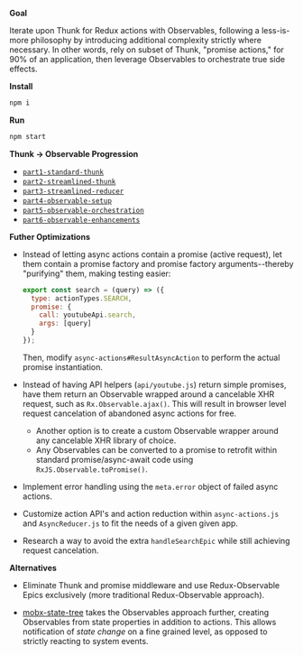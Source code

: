 **Goal**

Iterate upon Thunk for Redux actions with Observables, following a less-is-more philosophy by introducing additional complexity strictly where necessary. In other words, rely on subset of Thunk, "promise actions," for 90% of an application, then leverage Observables to orchestrate true side effects.

**Install**

```bash
npm i
```

**Run**

```bash
npm start
```

**Thunk -> Observable Progression**

* [`part1-standard-thunk`](https://github.com/ianmstew/thunk-observable/tree/part1-standard-thunk)
* [`part2-streamlined-thunk`](https://github.com/ianmstew/thunk-observable/compare/part1-standard-thunk...part2-streamlined-thunk)
* [`part3-streamlined-reducer`](https://github.com/ianmstew/thunk-observable/compare/part2-streamlined-thunk...part3-streamlined-reducer)
* [`part4-observable-setup`](https://github.com/ianmstew/thunk-observable/compare/part3-streamlined-reducer...part4-observable-setup)
* [`part5-observable-orchestration`](https://github.com/ianmstew/thunk-observable/compare/part4-observable-setup...part5-observable-orchestration)
* [`part6-observable-enhancements`](https://github.com/ianmstew/thunk-observable/compare/part5-observable-orchestration...part6-observable-enhancements)

**Futher Optimizations**

* Instead of letting async actions contain a promise (active request), let them contain a promise factory and promise factory arguments--thereby "purifying" them, making testing easier:

  ```js
  export const search = (query) => ({
    type: actionTypes.SEARCH,
    promise: {
      call: youtubeApi.search,
      args: [query]
    }
  });
  ```

  Then, modify `async-actions#ResultAsyncAction` to perform the actual promise instantiation.

* Instead of having API helpers (`api/youtube.js`) return simple promises, have them return an Observable wrapped around a cancelable XHR request, such as `Rx.Observable.ajax()`. This will result in browser level request cancelation of abandoned async actions for free.

  * Another option is to create a custom Observable wrapper around any cancelable XHR library of choice.
  * Any Observables can be converted to a promise to retrofit within standard promise/async-await code using `RxJS.Observable.toPromise()`.

* Implement error handling using the `meta.error` object of failed async actions.

* Customize action API's and action reduction within `async-actions.js` and `AsyncReducer.js` to fit the needs of a given given app.

* Research a way to avoid the extra `handleSearchEpic` while still achieving request cancelation.

**Alternatives**

* Eliminate Thunk and promise middleware and use Redux-Observable Epics exclusively (more traditional Redux-Observable approach).

* [mobx-state-tree](https://github.com/mobxjs/mobx-state-tree) takes the Observables approach further, creating Observables from state properties in addition to actions. This allows notification of _state change_ on a fine grained level, as opposed to strictly reacting to system events.
